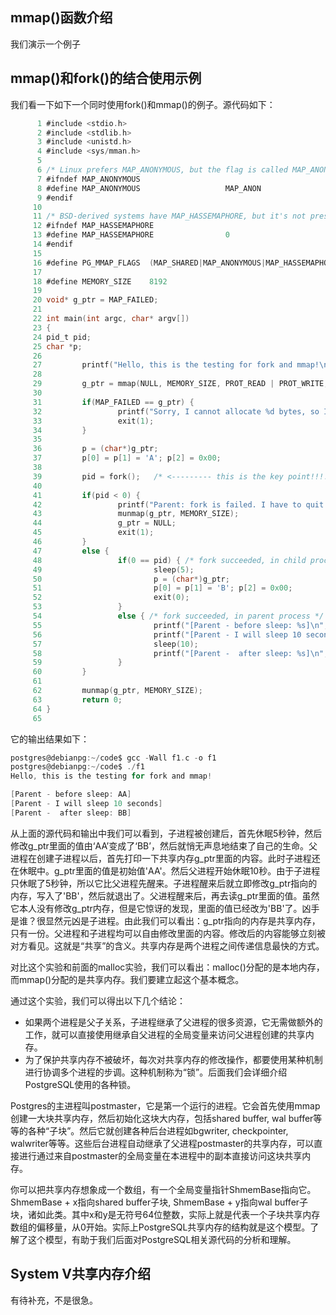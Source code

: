 ## mmap()函数介绍

我们演示一个例子

## mmap()和fork()的结合使用示例

我们看一下如下一个同时使用fork()和mmap()的例子。源代码如下：

```c
      1 #include <stdio.h>
      2 #include <stdlib.h>
      3 #include <unistd.h>
      4 #include <sys/mman.h>
      5
      6 /* Linux prefers MAP_ANONYMOUS, but the flag is called MAP_ANON on other systems. */
      7 #ifndef MAP_ANONYMOUS
      8 #define MAP_ANONYMOUS                   MAP_ANON
      9 #endif
     10
     11 /* BSD-derived systems have MAP_HASSEMAPHORE, but it's not present (or needed) on Linux. */
     12 #ifndef MAP_HASSEMAPHORE
     13 #define MAP_HASSEMAPHORE                0
     14 #endif
     15
     16 #define PG_MMAP_FLAGS  (MAP_SHARED|MAP_ANONYMOUS|MAP_HASSEMAPHORE)
     17
     18 #define MEMORY_SIZE    8192
     19
     20 void* g_ptr = MAP_FAILED;
     21
     22 int main(int argc, char* argv[])
     23 {
     24 pid_t pid;
     25 char *p;
     26
     27         printf("Hello, this is the testing for fork and mmap!\n\n");
     28
     29         g_ptr = mmap(NULL, MEMORY_SIZE, PROT_READ | PROT_WRITE, PG_MMAP_FLAGS, -1, 0);
     30
     31         if(MAP_FAILED == g_ptr) {
     32                 printf("Sorry, I cannot allocate %d bytes, so I have to quit!\n", MEMORY_SIZE);
     33                 exit(1);
     34         }
     35
     36         p = (char*)g_ptr;
     37         p[0] = p[1] = 'A'; p[2] = 0x00;
     38
     39         pid = fork();   /* <--------- this is the key point!!!!!!! --------------- */
     40
     41         if(pid < 0) {
     42                 printf("Parent: fork is failed. I have to quit!\n");
     43                 munmap(g_ptr, MEMORY_SIZE);
     44                 g_ptr = NULL;
     45                 exit(1);
     46         }
     47         else {
     48                 if(0 == pid) { /* fork succeeded, in child process */
     49                         sleep(5);
     50                         p = (char*)g_ptr;
     51                         p[0] = p[1] = 'B'; p[2] = 0x00;
     52                         exit(0);
     53                 }
     54                 else { /* fork succeeded, in parent process */
     55                         printf("[Parent - before sleep: %s]\n", p);
     56                         printf("[Parent - I will sleep 10 seconds]\n");
     57                         sleep(10);
     58                         printf("[Parent -  after sleep: %s]\n", p);
     59                 }
     60         }
     61
     62         munmap(g_ptr, MEMORY_SIZE);
     63         return 0;
     64 }
     65

```

它的输出结果如下：

```c
postgres@debianpg:~/code$ gcc -Wall f1.c -o f1
postgres@debianpg:~/code$ ./f1
Hello, this is the testing for fork and mmap!

[Parent - before sleep: AA]
[Parent - I will sleep 10 seconds]
[Parent -  after sleep: BB]
```
从上面的源代码和输出中我们可以看到，子进程被创建后，首先休眠5秒钟，然后修改g_ptr里面的值由‘AA’变成了‘BB’，然后就悄无声息地结束了自己的生命。父进程在创建子进程以后，首先打印一下共享内存g_ptr里面的内容。此时子进程还在休眠中。g_ptr里面的值是初始值'AA'。然后父进程开始休眠10秒。由于子进程只休眠了5秒钟，所以它比父进程先醒来。子进程醒来后就立即修改g_ptr指向的内存，写入了'BB'，然后就退出了。父进程醒来后，再去读g_ptr里面的值。虽然它本人没有修改g_ptr内存，但是它惊讶的发现，里面的值已经改为'BB'了。凶手是谁？很显然元凶是子进程。由此我们可以看出：g_ptr指向的内存是共享内存，只有一份。父进程和子进程均可以自由修改里面的内容。修改后的内容能够立刻被对方看见。这就是“共享”的含义。共享内存是两个进程之间传递信息最快的方式。

对比这个实验和前面的malloc实验，我们可以看出：malloc()分配的是本地内存，而mmap()分配的是共享内存。我们要建立起这个基本概念。

通过这个实验，我们可以得出以下几个结论：

- 如果两个进程是父子关系，子进程继承了父进程的很多资源，它无需做额外的工作，就可以直接使用继承自父进程的全局变量来访问父进程创建的共享内存。
- 为了保护共享内存不被破坏，每次对共享内存的修改操作，都要使用某种机制进行协调多个进程的步调。这种机制称为“锁”。后面我们会详细介绍PostgreSQL使用的各种锁。

Postgres的主进程叫postmaster，它是第一个运行的进程。它会首先使用mmap创建一大块共享内存，然后初始化这块大内存，包括shared buffer, wal buffer等等的各种“子块”。然后它就创建各种后台进程如bgwriter, checkpointer, walwriter等等。这些后台进程自动继承了父进程postmaster的共享内存，可以直接进行通过来自postmaster的全局变量在本进程中的副本直接访问这块共享内存。

你可以把共享内存想象成一个数组，有一个全局变量指针ShmemBase指向它。ShmemBase + x指向shared buffer子块, ShmemBase + y指向wal buffer子块，诸如此类。其中x和y是无符号64位整数，实际上就是代表一个子块共享内存数组的偏移量，从0开始。实际上PostgreSQL共享内存的结构就是这个模型。了解了这个模型，有助于我们后面对PostgreSQL相关源代码的分析和理解。


## System V共享内存介绍

有待补充，不是很急。


